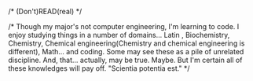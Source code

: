 /*  (Don't)READ(real)   */

/*
Though my major's not computer engineering, I'm learning to code.
I enjoy studying things in a number of domains...
Latin , Biochemistry, Chemistry, Chemical engineering(Chemistry and chemical engineering is different), Math... and coding.
Some may see these as a pile of unrelated discipline.
And, that... actually, may be true. Maybe.
But I'm certain all of these knowledges will pay off. 
"Scientia potentia est."
*/
